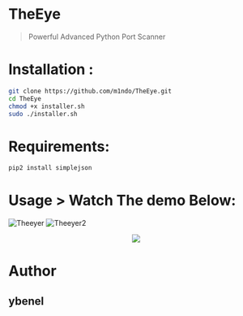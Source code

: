 # TheEye
> Powerful Advanced Python Port Scanner 

# Installation :
```bash
git clone https://github.com/m1ndo/TheEye.git
cd TheEye
chmod +x installer.sh
sudo ./installer.sh
```
# Requirements: 
```bash
pip2 install simplejson
```
# Usage > Watch The demo Below:
<img src="https://i.ibb.co/TA2rnbf/Theeyer.png" alt="Theeyer" border="0">
<img src="https://i.ibb.co/921lby/Theeyer2.png" alt="Theeyer2" border="0">

<p align="center">
<a href="https://asciinema.org/a/249117">
<img src="https://asciinema.org/a/249117.svg">
</a>
</p>

# Author 
## ybenel
